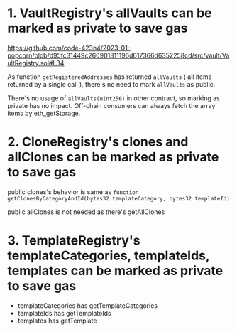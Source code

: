 # 1. VaultRegistry's allVaults can be marked as private to save gas

https://github.com/code-423n4/2023-01-popcorn/blob/d95fc31449c260901811196d617366d6352258cd/src/vault/VaultRegistry.sol#L34

As function `getRegisteredAddresses` has returned `allVaults` ( all items returned by a single call ), there's no need to mark `allVaults` as public.

There's no usage of `allVaults(uint256)` in other contract, so marking as private has no impact.
Off-chain consumers can always fetch the array items by eth_getStorage.

# 2. CloneRegistry's clones and allClones can be marked as private to save gas

public clones's behavior is same as   `function getClonesByCategoryAndId(bytes32 templateCategory, bytes32 templateId)`

public allClones is not needed as there's getAllClones

# 3. TemplateRegistry's templateCategories, templateIds, templates can be marked as private to save gas

- templateCategories has getTemplateCategories
- templateIds has getTemplateIds
- templates has getTemplate